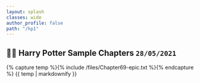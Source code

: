 ```yaml
---
layout: splash
classes: wide
author_profile: false
path: "/hp1"
---
```


## 🧙‍♂️ Harry Potter Sample Chapters `28/05/2021` 

{% capture temp %}{% include /files/Chapter69-epic.txt %}{% endcapture %}
{{ temp  | markdownify }}
